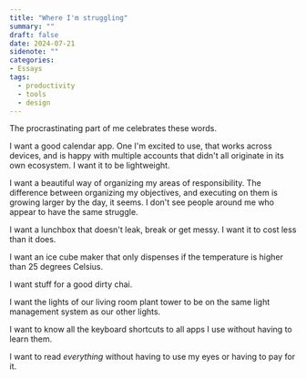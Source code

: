 ```yaml
---
title: "Where I'm struggling"
summary: ""
draft: false
date: 2024-07-21
sidenote: ""
categories:
- Essays
tags:
  - productivity
  - tools
  - design
---
```

The procrastinating part of me celebrates these words.

I want a good calendar app. One I'm excited to use, that works across devices, and is happy with multiple accounts that didn't all originate in its own ecosystem. I want it to be lightweight.

I want a beautiful way of organizing my areas of responsibility. The difference between organizing my objectives, and executing on them is growing larger by the day, it seems. I don't see people around me who appear to have the same struggle.

I want a lunchbox that doesn't leak, break or get messy. I want it to cost less than it does.

I want an ice cube maker that only dispenses if the temperature is higher than 25 degrees Celsius.

I want stuff for a good dirty chai.

I want the lights of our living room plant tower to be on the same light management system as our other lights.

I want to know all the keyboard shortcuts to all apps I use without having to learn them.

I want to read _everything_ without having to use my eyes or having to pay for it.